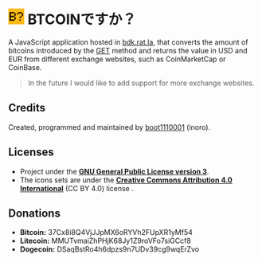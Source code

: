 # ![](./public/img/logo1-32.png) BTCOINですか？

A JavaScript application hosted in [bdk.rat.la](http://bdk.rat.la/index.html), that converts the amount of bitcoins introduced by the [GET](http://bdk.rat.la/index.html?btc=5.0) method and returns the value in USD and EUR from different exchange websites, such as CoinMarketCap or CoinBase.

> In the future I would like to add support for more exchange websites.

## Credits

Created, programmed and maintained by [boot1110001](https://github.com/boot1110001) (inoro).

## Licenses

- Project under the __[GNU General Public License version 3](https://www.gnu.org/licenses/gpl.txt)__.
- The icons sets are under the __[Creative Commons Attribution 4.0 International](https://creativecommons.org/licenses/by/4.0/)__ (CC BY 4.0) license .

## Donations

- __Bitcoin:__ 37Cx8i8Q4VjJJpMX6oRYVh2FUpXR1yMf54
- __Litecoin:__ MMUTvmaiZhPHjK68Jy1Z9roVFo7siGCcf8
- __Dogecoin:__ DSaqBstRo4h6dpzs9n7UDv39cg9wqErZvo
